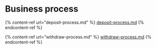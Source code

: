 # Business process

{% content-ref url="deposit-process.md" %}
[deposit-process.md](deposit-process.md)
{% endcontent-ref %}

{% content-ref url="withdraw-process.md" %}
[withdraw-process.md](withdraw-process.md)
{% endcontent-ref %}
